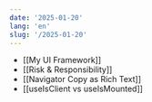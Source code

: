 ```yaml
---
date: '2025-01-20'
lang: 'en'
slug: '/2025-01-20'
---
```


- [[My UI Framework]]
- [[Risk & Responsibility]]
- [[Navigator Copy as Rich Text]]
- [[useIsClient vs useIsMounted]]
